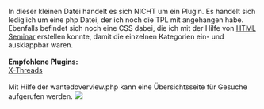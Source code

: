 In dieser kleinen Datei handelt es sich NICHT um ein Plugin. Es handelt sich lediglich um eine php Datei, der ich noch die TPL mit angehangen habe. <br>
Ebenfalls befindet sich noch eine CSS dabei, die ich mit der Hilfe von <a href="https://www.html-seminar.de/html-befehle-details-summary.htm">HTML Seminar</a> erstellen konnte, damit die einzelnen Kategorien ein- und ausklappbar waren.
<br><br>
<b>Empfohlene Plugins:</b><br>
<a href="http://mybbhacks.zingaburga.com/showthread.php?tid=288">X-Threads</a>
<br><br>
Mit Hilfe der wantedoverview.php kann eine Übersichtsseite für Gesuche aufgerufen werden. 
<img src="https://media.discordapp.net/attachments/785460095235391528/889514865117524039/unknown.png?width=876&height=448">
